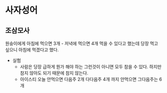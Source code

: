 # 사자성어

## 조삼모사
원숭이에게 아침에 먹으면 3개 - 저녁에 먹으면 4개 먹을 수 있다고 했는데 당장 먹고 싶으니 아침에 먹겠다고 했다.

* 실험
  - 사람은 당장 급하게 뭔가 해야 하는 그런것이 아니면 모두 참을 수 있다. 하지만 참지 않아도 되기 때문에 참지 않는다.
  - 아이스티 오늘 안먹으면 다음주 2개 다다음주 4개 까지 안먹으면 그다음주는 6개